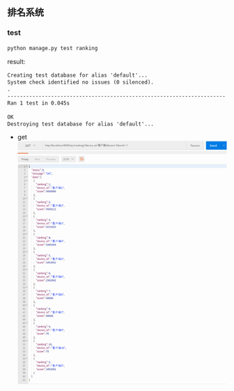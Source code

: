 ## 排名系统

### test
```Python
python manage.py test ranking
```
result:
```text
Creating test database for alias 'default'...
System check identified no issues (0 silenced).
.
----------------------------------------------------------------------
Ran 1 test in 0.045s

OK
Destroying test database for alias 'default'...

```

- get
![Alt text](./test_result.png)